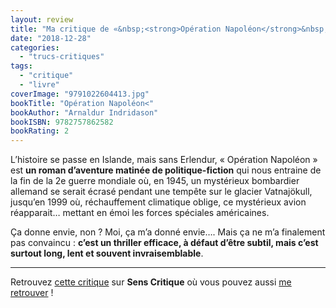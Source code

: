 ```yaml
---
layout: review
title: "Ma critique de «&nbsp;<strong>Opération Napoléon</strong>&nbsp;» d’<em>Arnaldur Indridason</em>"
date: "2018-12-28"
categories: 
  - "trucs-critiques"
tags: 
  - "critique"
  - "livre"
coverImage: "9791022604413.jpg"
bookTitle: "Opération Napoléon<"
bookAuthor: "Arnaldur Indridason"
bookISBN: 9782757862582  
bookRating: 2
---
```


L’histoire se passe en Islande, mais sans Erlendur, « Opération Napoléon » est **un roman d’aventure matinée de politique-fiction** qui nous entraine de la fin de la 2e guerre mondiale où, en 1945, un mystérieux bombardier allemand se serait écrasé pendant une tempête sur le glacier Vatnajökull, jusqu’en 1999 où, réchauffement climatique oblige, ce mystérieux avion réapparait… mettant en émoi les forces spéciales américaines.

Ça donne envie, non ? Moi, ça m’a donné envie…. Mais ça ne m’a finalement pas convaincu : **c’est un thriller efficace, à défaut d’être subtil, mais c’est surtout long, lent et souvent invraisemblable**.

* * *

Retrouvez [cette critique]( https://www.senscritique.com/livre/Operation_Napoleon/critique/185075292) sur **Sens Critique** où vous pouvez aussi [me retrouver](http://www.senscritique.com/Arnaud_Malon) !
